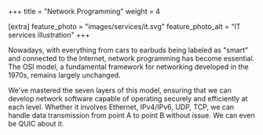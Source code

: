 +++
title = "Network Programming"
weight = 4

[extra]
feature_photo = "images/services/it.svg"
feature_photo_alt = "IT services illustration"
+++

Nowadays, with everything from cars to earbuds being labeled as "smart" and connected to the Internet, network programming has become essential. The OSI model, a fundamental framework for networking developed in the 1970s, remains largely unchanged. 

We've mastered the seven layers of this model, ensuring that we can develop network software capable of operating securely and efficiently at each level. Whether it involves Ethernet, IPv4/IPv6, UDP, TCP, we can handle data transmission from point A to point B without issue. We can even be QUIC about it.
